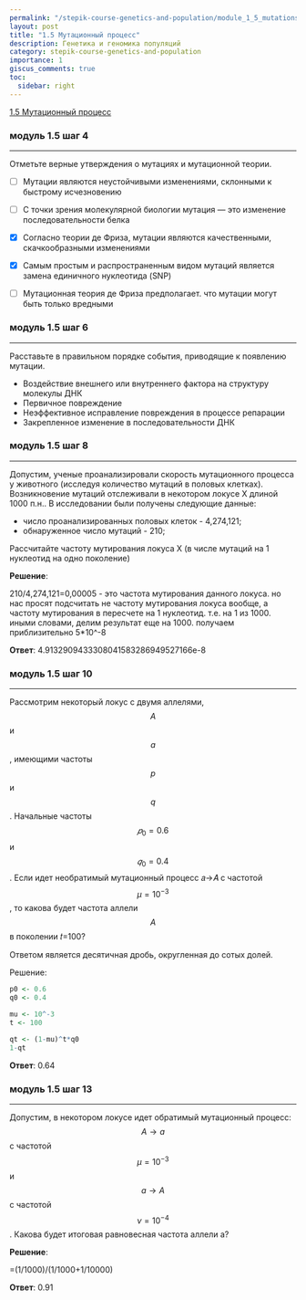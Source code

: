 ```yaml
---
permalink: "/stepik-course-genetics-and-population/module_1_5_mutations"
layout: post
title: "1.5 Мутационный процесс"
description: Генетика и геномика популяций
category: stepik-course-genetics-and-population
importance: 1
giscus_comments: true
toc:
  sidebar: right
---
```


[1.5 Мутационный процесс](https://stepik.org/lesson/88183/step/1?unit=64523)

### модуль 1.5 шаг 4

---

Отметьте верные утверждения о мутациях и мутационной теории.

* [ ] Мутации являются неустойчивыми изменениями, склонными к быстрому исчезновению
* [ ] С точки зрения молекулярной биологии мутация — это изменение последовательности белка
* [X] Согласно теории де Фриза, мутации являются качественными, скачкообразными изменениями
* [X] Самым простым и распространенным видом мутаций является замена единичного нуклеотида (SNP)
* [ ] Мутационная теория де Фриза предполагает. что мутации могут быть только вредными


### модуль 1.5 шаг 6

---

Расставьте в правильном порядке события, приводящие к появлению мутации.

* Воздействие внешнего или внутреннего фактора на структуру молекулы ДНК
* Первичное повреждение
* Неэффективное исправление повреждения в процессе репарации
* Закрепленное изменение в последовательности ДНК


### модуль 1.5 шаг 8

---

Допустим, ученые проанализировали скорость мутационного процесса у животного (исследуя количество мутаций в половых клетках). Возникновение мутаций отслеживали в некотором локусе X длиной 1000 п.н.. В исследовании были получены следующие данные:

* число проанализированных половых клеток - 4,274,121;
* обнаруженное число мутаций - 210;

Рассчитайте частоту мутирования локуса X (в числе мутаций на 1 нуклеотид на одно поколение)

**Решение**:

210/4,274,121=0,00005 - это частота мутирования данного локуса. но нас просят подсчитать не частоту мутирования локуса вообще, а частоту мутирования в пересчете на 1 нуклеотид. т.е. на 1 из 1000. иными словами, делим результат еще на 1000. получаем приблизительно 5*10^-8

**Ответ**: 4.9132909433308041583286949527166e-8


### модуль 1.5 шаг 10

---

Рассмотрим некоторый локус с двумя аллелями, $$А$$ и $$а$$, имеющими частоты $$p$$ и $$q$$. Начальные частоты $$𝑝_0=0.6$$ и $$𝑞_0=0.4$$. Если идет необратимый мутационный процесс 𝑎→𝐴 с частотой $$\mu=10^{−3}$$, то какова будет частота аллели $$А$$ в поколении 𝑡=100?

Ответом является десятичная дробь, округленная до сотых долей.

Решение:

```R
p0 <- 0.6
q0 <- 0.4

mu <- 10^-3
t <- 100

qt <- (1-mu)^t*q0
1-qt

```

**Ответ**: 0.64

### модуль 1.5 шаг 13

---

Допустим, в некотором локусе идет обратимый мутационный процесс: $$A \rightarrow a$$ с частотой $$\mu = 10^{-3}$$ и  $$a\rightarrow A$$ с частотой $$\nu = 10^{-4}$$. Какова будет итоговая равновесная частота аллели а?

**Решение**:

=(1/1000)/(1/1000+1/10000)

**Ответ**: 0.91
